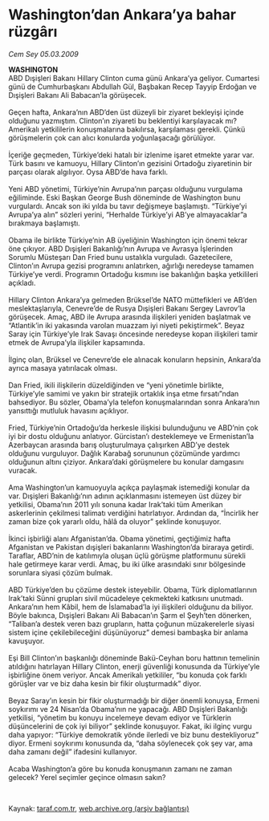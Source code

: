 # Washington’dan Ankara’ya bahar rüzgârı

*Cem Sey 05.03.2009*

<div class="taraf_structure_2col_1zq">
<div class="margen_n">



 <p><b>WASHINGTON</b> <br/>ABD Dışişleri Bakanı Hillary Clinton cuma günü Ankara’ya geliyor. Cumartesi günü de Cumhurbaşkanı Abdullah Gül, Başbakan Recep Tayyip Erdoğan ve Dışişleri Bakanı Ali Babacan’la görüşecek. <br/><br/>Geçen hafta, Ankara’nın ABD’den üst düzeyli bir ziyaret bekleyişi içinde olduğunu yazmıştım. Clinton’ın ziyareti bu beklentiyi karşılayacak mı? Amerikalı yetkililerin konuşmalarına bakılırsa, karşılaması gerekli. Çünkü görüşmelerin çok can alıcı konularda yoğunlaşacağı görülüyor. <br/><br/>İçeriğe geçmeden, Türkiye’deki hatalı bir izlenime işaret etmekte yarar var. Türk basını ve kamuoyu, Hillary Clinton’ın gezisini Ortadoğu ziyaretinin bir parçası olarak algılıyor. Oysa ABD’de hava farklı. <br/><br/>Yeni ABD yönetimi, Türkiye’nin Avrupa’nın parçası olduğunu vurgulama eğiliminde. Eski Başkan George Bush döneminde de Washington bunu vurgulardı. Ancak son iki yılda bu tavır değişmeye başlamıştı. “Türkiye’yi Avrupa’ya alın” sözleri yerini, “Herhalde Türkiye’yi AB’ye almayacaklar”a bırakmaya başlamıştı. <br/><br/>Obama ile birlikte Türkiye’nin AB üyeliğinin Washington için önemi tekrar öne çıkıyor. ABD Dışişleri Bakanlığı’nın Avrupa ve Avrasya İşlerinden Sorumlu Müsteşarı Dan Fried bunu ustalıkla vurguladı. Gazetecilere, Clinton’ın Avrupa gezisi programını anlatırken, ağırlığı neredeyse tamamen Türkiye’ye verdi. Programın Ortadoğu kısmını ise bakanlığın başka yetkilileri açıkladı. <br/><br/>Hillary Clinton Ankara’ya gelmeden Brüksel’de NATO müttefikleri ve AB’den meslektaşlarıyla, Cenevre’de de Rusya Dışişleri Bakanı Sergey Lavrov’la görüşecek. Amaç, ABD ile Avrupa arasında ilişkileri yeniden başlatmak ve “Atlantik’in iki yakasında varolan muazzam iyi niyeti pekiştirmek”. Beyaz Saray için Türkiye’yle Irak Savaşı öncesinde neredeyse kopan ilişkileri tamir etmek de Avrupa’yla ilişkiler kapsamında. <br/><br/>İlginç olan, Brüksel ve Cenevre’de ele alınacak konuların hepsinin, Ankara’da ayrıca masaya yatırılacak olması. <br/><br/>Dan Fried, ikili ilişkilerin düzeldiğinden ve “yeni yönetimle birlikte, Türkiye’yle samimi ve yakın bir stratejik ortaklık inşa etme fırsatı”ndan bahsediyor. Bu sözler, Obama’yla telefon konuşmalarından sonra Ankara’nın yansıttığı mutluluk havasını açıklıyor. <br/><br/>Fried, Türkiye’nin Ortadoğu’da herkesle ilişkisi bulunduğunu ve ABD’nin çok iyi bir dostu olduğunu anlatıyor. Gürcistan’ı desteklemeye ve Ermenistan’la Azerbaycan arasında barış oluşturulmaya çalışırken ABD’ye destek olduğunu vurguluyor. Dağlık Karabağ sorununun çözümünde yardımcı olduğunun altını çiziyor. Ankara’daki görüşmelere bu konular damgasını vuracak. <br/><br/>Ama Washington’un kamuoyuyla açıkça paylaşmak istemediği konular da var. Dışişleri Bakanlığı’nın adının açıklanmasını istemeyen üst düzey bir yetkilisi, Obama’nın 2011 yılı sonuna kadar Irak’taki tüm Amerikan askerlerinin çekilmesi talimatı verdiğini hatırlatıyor. Ardından da, “İncirlik her zaman bize çok yararlı oldu, hâlâ da oluyor” şeklinde konuşuyor. <br/><br/>İkinci işbirliği alanı Afganistan’da. Obama yönetimi, geçtiğimiz hafta Afganistan ve Pakistan dışişleri bakanlarını Washington’da biraraya getirdi. Taraflar, ABD’nin de katılımıyla oluşan üçlü görüşme platformunu sürekli hale getirmeye karar verdi. Amaç, bu iki ülke arasındaki sınır bölgesinde sorunlara siyasi çözüm bulmak. <br/><br/>ABD Türkiye’den bu çözüme destek isteyebilir. Obama, Türk diplomatlarının Irak’taki Sünni grupları sivil mücadeleye çekmekteki katkısını unutmadı. Ankara’nın hem Kâbil, hem de İslamabad’la iyi ilişkileri olduğunu da biliyor. Böyle bakınca, Dışişleri Bakanı Ali Babacan’ın Şarm el Şeyh’ten dönerken, “Taliban’a destek veren bazı grupların, hatta çoğunun müzakerelerle siyasi sistem içine çekilebileceğini düşünüyoruz” demesi bambaşka bir anlama kavuşuyor. <br/><br/>Eşi Bill Clinton’ın başkanlığı döneminde Bakü-Ceyhan boru hattının temelinin atıldığını hatırlayan Hillary Clinton, enerji güvenliği konusunda da Türkiye’yle işbirliğine önem veriyor. Ancak Amerikalı yetkililer, “bu konuda çok farklı görüşler var ve biz daha kesin bir fikir oluşturmadık” diyor. <br/><br/>Beyaz Saray’ın kesin bir fikir oluşturmadığı bir diğer önemli konuysa, Ermeni soykırımı ve 24 Nisan’da Obama’nın ne yapacağı. ABD Dışişleri Bakanlığı yetkilisi, “yönetim bu konuyu incelemeye devam ediyor ve Türklerin düşüncelerini de çok iyi biliyor” şeklinde konuşuyor. Fakat, iki ilginç vurgu daha yapıyor: “Türkiye demokratik yönde ilerledi ve biz bunu destekliyoruz” diyor. Ermeni soykırımı konusunda da, “daha söylenecek çok şey var, ama daha zamanı değil” ifadesini kullanıyor. <br/><br/>Acaba Washington’a göre bu konuda konuşmanın zamanı ne zaman gelecek? Yerel seçimler geçince olmasın sakın?</p>

<br/>


<div id="taraf_not">
</div>

</div>


</div>

Kaynak: [taraf.com.tr](http://www.taraf.com.tr:80/makale/4329.htm), [web.archive.org (arşiv bağlantısı)](http://web.archive.org/web/20090427233143/http://www.taraf.com.tr:80/makale/4329.htm)
